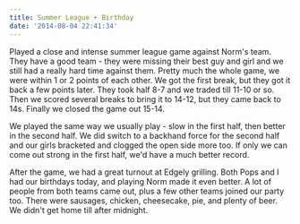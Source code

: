 ```yaml
---
title: Summer League + Birthday
date: '2014-08-04 22:41:34'
---
```


Played a close and intense summer league game against Norm's team. They have a good team - they were missing their best guy and girl and we still had a really hard time against them. Pretty much the whole game, we were within 1 or 2 points of each other. We got the first break, but they got it back a few points later. They took half 8-7 and we traded till 11-10 or so. Then we scored several breaks to bring it to 14-12, but they came back to 14s. Finally we closed the game out 15-14. 

We played the same way we usually play - slow in the first half, then better in the second half. We did switch to a backhand force for the second half and our girls bracketed and clogged the open side more too. If only we can come out strong in the first half, we'd have a much better record.

After the game, we had a great turnout at Edgely grilling. Both Pops and I had our birthdays today, and playing Norm made it even better. A lot of people from both teams came out, plus a few other teams joined our party too. There were sausages, chicken, cheesecake, pie, and plenty of beer. We didn't get home till after midnight.
